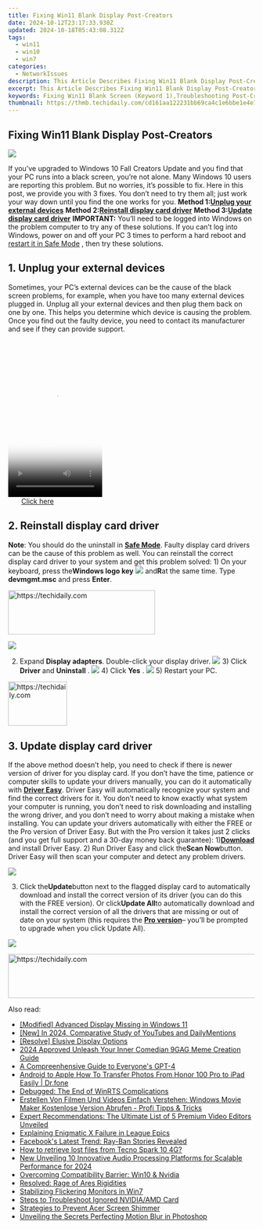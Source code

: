 ```yaml
---
title: Fixing Win11 Blank Display Post-Creators
date: 2024-10-12T23:17:33.930Z
updated: 2024-10-18T05:43:08.312Z
tags:
  - win11
  - win10
  - win7
categories:
  - NetworkIssues
description: This Article Describes Fixing Win11 Blank Display Post-Creators
excerpt: This Article Describes Fixing Win11 Blank Display Post-Creators
keywords: Fixing Win11 Blank Screen (Keyword 1),Troubleshooting Post-Creator Display Issues (Keyword 2),Win11 Display Repair (Keyword 3),Solutions for Blank Screen in Windows 11 (Keyword 4),Fixing Win11 Black Screen Issue After Content Creation (Keyword 5),Win11 Display Problem Troubleshooting Guide (Keyword 6),Post-Creator Application Blank Screen Fix in Windows 11 (Keyword 7)
thumbnail: https://thmb.techidaily.com/cd161aa122231bb69ca4c1e6bbe1e4e7f5305ae201601188c0d2d47667128a74.jpg
---
```


## Fixing Win11 Blank Display Post-Creators

![](https://images.drivereasy.com/wp-content/uploads/2016/10/windows-10-black-screen.png)

If you’ve upgraded to Windows 10 Fall Creators Update and you find that your PC runs into a black screen, you’re not alone. Many Windows 10 users are reporting this problem. But no worries, it’s possible to fix. Here in this post, we provide you with 3 fixes. You don’t need to try them all; just work your way down until you find the one works for you.   **Method 1:[Unplug your external devices](#m1)**   **Method 2:[Reinstall display card driver](#m2)**   **Method 3:[Update display card driver](#m3)** **IMPORTANT:**  You’ll need to be logged into Windows on the problem computer to try any of these solutions. If you can’t log into Windows, power on and off your PC 3 times to perform a hard reboot and [restart it in Safe Mode](https://tools.techidaily.com/drivereasy/download/) , then try these solutions.

## 1\. Unplug your external devices

 Sometimes, your PC’s external devices can be the cause of the black screen problems, for example, when you have too many external devices plugged in. Unplug all your external devices and then plug them back on one by one. This helps you determine which device is causing the problem. Once you find out the faulty device, you need to contact its manufacturer and see if they can provide support.

<!-- affiliate ads begin -->
<span id="1702748">
					<video width="192" height="320" style="cursor:pointer"
           poster="//a.impactradius-go.com/display-clicktoplayimage/1702748.png"
           onclick="if(!this.playClicked){this.play();this.setAttribute('controls',true);this.playClicked=true;}">
	   <source src="//a.impactradius-go.com/display-ad/18544-1702748">
	   <img src="//a.impactradius-go.com/display-clicktoplayimage/1702748.png" style="border: none; height: 100%; width: 100%; object-fit: contain">
	</video>
	<div style="width:120px;text-align:center"><a href="javascript:window.open(decodeURIComponent('https%3A%2F%2Ftwopages.pxf.io%2Fc%2F5597632%2F1702748%2F18544'), '_blank');void(0);">Click here</a></div>
</span>
<img height="0" width="0" src="https://imp.pxf.io/i/5597632/1702748/18544" style="position:absolute;visibility:hidden;" border="0" />
<!-- affiliate ads end -->

## 2\. Reinstall display card driver

**Note**: You should do the uninstall in [**Safe Mode**](https://tools.techidaily.com/drivereasy/download/). Faulty display card drivers can be the cause of this problem as well. You can reinstall the correct display card driver to your system and get this problem solved: 1) On your keyboard, press the**Windows logo key** ![](https://images.drivereasy.com/wp-content/uploads/2016/10/img_5811a625cdad7.png) and**R**at the same time. Type **devmgmt.msc** and press **Enter**.

<!-- affiliate ads begin -->
<a href="https://25home.pxf.io/c/5597632/2148646/16836" target="_top" id="2148646">
  <img src="//a.impactradius-go.com/display-ad/16836-2148646" border="0" alt="https://techidaily.com" width="300" height="90"/>
</a>
<img height="0" width="0" src="https://25home.pxf.io/i/5597632/2148646/16836" style="position:absolute;visibility:hidden;" border="0" />
<!-- affiliate ads end -->

![](https://images.drivereasy.com/wp-content/uploads/2017/09/img_59c24493dcfb1.png)

2) Expand **Display adapters**. Double-click your display driver. ![](https://images.drivereasy.com/wp-content/uploads/2016/10/display-adapters-expand.jpg)  3) Click **Driver** and **Uninstall** . ![](https://images.drivereasy.com/wp-content/uploads/2016/10/uninstall-display-adpater.jpg)  4) Click **Yes** . ![](https://images.drivereasy.com/wp-content/uploads/2016/10/confirm-device-uninstall.png) 5) Restart your PC.

<!-- affiliate ads begin -->
<a href="https://bluettiit.sjv.io/c/5597632/2148127/17093" target="_top" id="2148127">
  <img src="//a.impactradius-go.com/display-ad/17093-2148127" border="0" alt="https://techidaily.com" width="120" height="90"/>
</a>
<img height="0" width="0" src="https://bluettiit.sjv.io/i/5597632/2148127/17093" style="position:absolute;visibility:hidden;" border="0" />
<!-- affiliate ads end -->

## 3\. Update display card driver

If the above method doesn’t help, you need to check if there is newer version of driver for you display card. If you don’t have the time, patience or computer skills to update your drivers manually, you can do it automatically with [**Driver Easy**](https://tools.techidaily.com/drivereasy/download/). Driver Easy will automatically recognize your system and find the correct drivers for it. You don’t need to know exactly what system your computer is running, you don’t need to risk downloading and installing the wrong driver, and you don’t need to worry about making a mistake when installing. You can update your drivers automatically with either the FREE or the Pro version of Driver Easy. But with the Pro version it takes just 2 clicks (and you get full support and a 30-day money back guarantee): 1)[**Download**](https://tools.techidaily.com/drivereasy/download/) and install Driver Easy. 2) Run Driver Easy and click the**Scan Now**button. Driver Easy will then scan your computer and detect any problem drivers.

![](https://images.drivereasy.com/wp-content/uploads/2017/09/img_59c245c4a6b9e.png)

3) Click the**Update**button next to the flagged display card to automatically download and install the correct version of its driver (you can do this with the FREE version). Or click**Update All**to automatically download and install the correct version of all the drivers that are missing or out of date on your system (this requires the [**Pro version**](https://tools.techidaily.com/drivereasy/download/)– you’ll be prompted to upgrade when you click Update All).

![](https://images.drivereasy.com/wp-content/uploads/2017/09/img_59c2460315f83.jpg)

<!-- affiliate ads begin -->
<a href="https://appsumo.8odi.net/c/5597632/2118322/7443" target="_top" id="2118322">
  <img src="//a.impactradius-go.com/display-ad/7443-2118322" border="0" alt="https://techidaily.com" width="728" height="90"/>
</a>
<img height="0" width="0" src="https://appsumo.8odi.net/i/5597632/2118322/7443" style="position:absolute;visibility:hidden;" border="0" />
<!-- affiliate ads end -->

<ins class="adsbygoogle"
     style="display:block"
     data-ad-format="autorelaxed"
     data-ad-client="ca-pub-7571918770474297"
     data-ad-slot="1223367746"></ins>

<ins class="adsbygoogle"
     style="display:block"
     data-ad-client="ca-pub-7571918770474297"
     data-ad-slot="8358498916"
     data-ad-format="auto"
     data-full-width-responsive="true"></ins>

<span class="atpl-alsoreadstyle">Also read:</span>
<div><ul>
<li><a href="https://network-issues.techidaily.com/modified-advanced-display-missing-in-windows-11/"><u>[Modified] Advanced Display Missing in Windows 11</u></a></li>
<li><a href="https://facebook-record-videos.techidaily.com/new-in-2024-comparative-study-of-youtubes-and-dailymentions/"><u>[New] In 2024, Comparative Study of YouTubes and DailyMentions</u></a></li>
<li><a href="https://network-issues.techidaily.com/resolve-elusive-display-options/"><u>[Resolve] Elusive Display Options</u></a></li>
<li><a href="https://vp-tips.techidaily.com/2024-approved-unleash-your-inner-comedian-9gag-meme-creation-guide/"><u>2024 Approved Unleash Your Inner Comedian 9GAG Meme Creation Guide</u></a></li>
<li><a href="https://tech-savvy.techidaily.com/a-compreenhensive-guide-to-everyones-gpt-4/"><u>A Compreenhensive Guide to Everyone's GPT-4</u></a></li>
<li><a href="https://blog-min.techidaily.com/android-to-apple-how-to-transfer-photos-from-honor-100-pro-to-ipad-easily-drfone-by-drfone-transfer-from-android-transfer-from-android/"><u>Android to Apple How To Transfer Photos From Honor 100 Pro to iPad Easily | Dr.fone</u></a></li>
<li><a href="https://network-issues.techidaily.com/debugged-the-end-of-winrts-complications/"><u>Debugged: The End of WinRTS Complications</u></a></li>
<li><a href="https://vp-tips.techidaily.com/erstellen-von-filmen-und-videos-einfach-verstehen-windows-movie-maker-kostenlose-version-abrufen-profi-tipps-and-tricks/"><u>Erstellen Von Filmen Und Videos Einfach Verstehen: Windows Movie Maker Kostenlose Version Abrufen - Profi Tipps & Tricks</u></a></li>
<li><a href="https://tech-recovery.techidaily.com/expert-recommendations-the-ultimate-list-of-5-premium-video-editors-unveiled/"><u>Expert Recommendations: The Ultimate List of 5 Premium Video Editors Unveiled</u></a></li>
<li><a href="https://network-issues.techidaily.com/explaining-enigmatic-x-failure-in-league-epics/"><u>Explaining Enigmatic X Failure in League Epics</u></a></li>
<li><a href="https://facebook.techidaily.com/facebooks-latest-trend-ray-ban-stories-revealed/"><u>Facebook's Latest Trend: Ray-Ban Stories Revealed</u></a></li>
<li><a href="https://blog-min.techidaily.com/how-to-retrieve-lost-files-from-tecno-spark-10-4g-by-fonelab-android-recover-data/"><u>How to retrieve lost files from Tecno Spark 10 4G?</u></a></li>
<li><a href="https://sound-tweaking.techidaily.com/new-unveiling-10-innovative-audio-processing-platforms-for-scalable-performance-for-2024/"><u>New Unveiling 10 Innovative Audio Processing Platforms for Scalable Performance for 2024</u></a></li>
<li><a href="https://network-issues.techidaily.com/overcoming-compatibility-barrier-win10-and-nvidia/"><u>Overcoming Compatibility Barrier: Win10 & Nvidia</u></a></li>
<li><a href="https://network-issues.techidaily.com/resolved-rage-of-ares-rigidities/"><u>Resolved: Rage of Ares Rigidities</u></a></li>
<li><a href="https://network-issues.techidaily.com/stabilizing-flickering-monitors-in-win7/"><u>Stabilizing Flickering Monitors in Win7</u></a></li>
<li><a href="https://network-issues.techidaily.com/steps-to-troubleshoot-ignored-nvidiaamd-card/"><u>Steps to Troubleshoot Ignored NVIDIA/AMD Card</u></a></li>
<li><a href="https://network-issues.techidaily.com/strategies-to-prevent-acer-screen-shimmer/"><u>Strategies to Prevent Acer Screen Shimmer</u></a></li>
<li><a href="https://extra-tips.techidaily.com/unveiling-the-secrets-perfecting-motion-blur-in-photoshop/"><u>Unveiling the Secrets Perfecting Motion Blur in Photoshop</u></a></li>
</ul></div>

